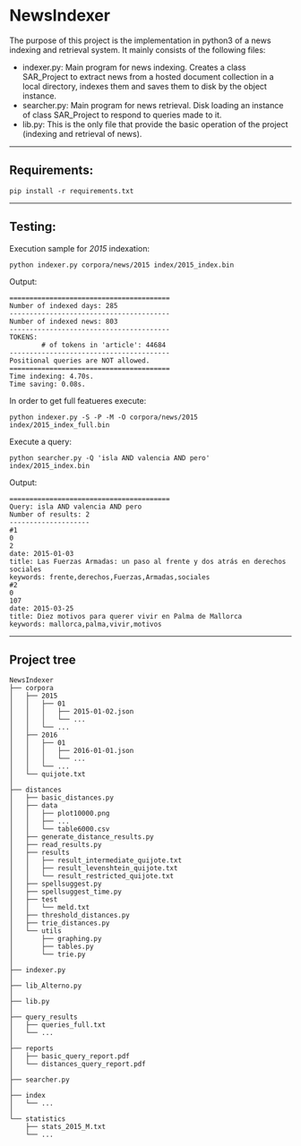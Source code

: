 # NewsIndexer

The purpose of this project is the implementation in python3 of a news indexing and retrieval system. It mainly consists of the following files:

* indexer.py: Main program for news indexing. Creates a class SAR_Project to extract news from a hosted document collection in a local directory, indexes them and saves them to disk by the object instance.
* searcher.py: Main program for news retrieval. Disk loading an instance of class SAR_Project to respond to queries made to it.
* lib.py: This is the only file that provide the basic operation of the project (indexing and retrieval of news).


-------------------------------------
## Requirements:
~~~
pip install -r requirements.txt
~~~

--------------------------------------
## Testing:
Execution sample for *2015* indexation:
~~~
python indexer.py corpora/news/2015 index/2015_index.bin
~~~
Output:
~~~
========================================
Number of indexed days: 285 
----------------------------------------
Number of indexed news: 803
----------------------------------------
TOKENS:
        # of tokens in 'article': 44684
----------------------------------------
Positional queries are NOT allowed.
========================================
Time indexing: 4.70s.
Time saving: 0.08s.
~~~

In order to get full featueres execute:
~~~
python indexer.py -S -P -M -O corpora/news/2015 index/2015_index_full.bin
~~~

Execute a query:
~~~
python searcher.py -Q 'isla AND valencia AND pero' index/2015_index.bin
~~~
Output:
~~~
========================================
Query: isla AND valencia AND pero
Number of results: 2
--------------------
#1
0
2
date: 2015-01-03
title: Las Fuerzas Armadas: un paso al frente y dos atrás en derechos sociales
keywords: frente,derechos,Fuerzas,Armadas,sociales
#2
0
107
date: 2015-03-25
title: Diez motivos para querer vivir en Palma de Mallorca
keywords: mallorca,palma,vivir,motivos
~~~

-----------------------------------------------------------
## Project tree
~~~
NewsIndexer
├── corpora
│   ├── 2015
│   │   ├── 01
│   │   │   ├── 2015-01-02.json
│   │   │   └── ...
│   │   └── ...
│   ├── 2016
│   │   ├── 01
│   │   │   ├── 2016-01-01.json
│   │   │   └── ...
│   │   └── ...
│   └── quijote.txt
│
├── distances
│   ├── basic_distances.py
│   ├── data
│   │   ├── plot10000.png
│   │   ├── ...
│   │   └── table6000.csv
│   ├── generate_distance_results.py
│   ├── read_results.py
│   ├── results
│   │   ├── result_intermediate_quijote.txt
│   │   ├── result_levenshtein_quijote.txt
│   │   └── result_restricted_quijote.txt
│   ├── spellsuggest.py
│   ├── spellsuggest_time.py
│   ├── test
│   │   └── meld.txt
│   ├── threshold_distances.py
│   ├── trie_distances.py
│   └── utils
│       ├── graphing.py
│       ├── tables.py
│       └── trie.py
│
├── indexer.py
│
├── lib_Alterno.py
│
├── lib.py
│
├── query_results
│   ├── queries_full.txt
│   └── ...
│
├── reports
│   ├── basic_query_report.pdf
│   └── distances_query_report.pdf
│
├── searcher.py
│
├── index
│   └── ...
│
└── statistics
    ├── stats_2015_M.txt
    └── ...
~~~
